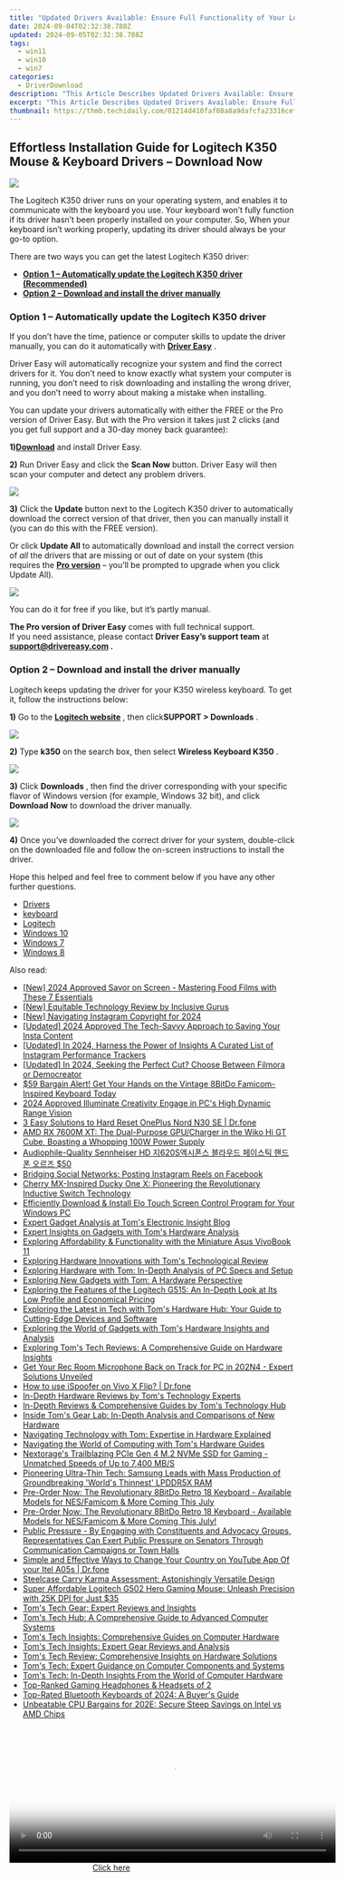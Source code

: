 ```yaml
---
title: "Updated Drivers Available: Ensure Full Functionality of Your Logitech K35n Wireless Keyboard"
date: 2024-09-04T02:32:38.788Z
updated: 2024-09-05T02:32:38.788Z
tags:
  - win11
  - win10
  - win7
categories:
  - DriverDownload
description: "This Article Describes Updated Drivers Available: Ensure Full Functionality of Your Logitech K35n Wireless Keyboard"
excerpt: "This Article Describes Updated Drivers Available: Ensure Full Functionality of Your Logitech K35n Wireless Keyboard"
thumbnail: https://thmb.techidaily.com/01214d410faf08a8a9dafcfa23316cefdeb8c6cafadbefb4d241744b10bac7c7.jpg
---
```


## Effortless Installation Guide for Logitech K350 Mouse & Keyboard Drivers – Download Now

![](https://images.drivereasy.com/wp-content/uploads/2019/12/2019-12-06_11-27-37.jpg)

 The Logitech K350 driver runs on your operating system, and enables it to communicate with the keyboard you use. Your keyboard won’t fully function if its driver hasn’t been properly installed on your computer. So, When your keyboard isn’t working properly, updating its driver should always be your go-to option.

There are two ways you can get the latest Logitech K350 driver:

* **[Option 1 – Automatically update the Logitech K350 driver (Recommended)](https://www.drivereasy.com/knowledge/download-logitech-k350-driver/#a)**
* **[Option 2 – Download and install the driver manually](https://tools.techidaily.com/drivereasy/download/)**

### Option 1 – Automatically update the Logitech K350 driver

 If you don’t have the time, patience or computer skills to update the driver manually, you can do it automatically with **[Driver Easy](https://tools.techidaily.com/drivereasy/download/)**  .

 Driver Easy will automatically recognize your system and find the correct drivers for it. You don’t need to know exactly what system your computer is running, you don’t need to risk downloading and installing the wrong driver, and you don’t need to worry about making a mistake when installing.

 You can update your drivers automatically with either the FREE or the Pro version of Driver Easy. But with the Pro version it takes just 2 clicks (and you get full support and a 30-day money back guarantee):

 **1)[Download](https://tools.techidaily.com/drivereasy/download/)**  and install Driver Easy.

**2)** Run Driver Easy and click the **Scan Now** button. Driver Easy will then scan your computer and detect any problem drivers.

![](https://images.drivereasy.com/wp-content/uploads/2019/12/2019-12-06_11-10-14-1.jpg)

**3)**  Click the **Update**  button next to the Logitech K350 driver to automatically download the correct version of that driver, then you can manually install it (you can do this with the FREE version).

 Or click **Update All** to automatically download and install the correct version of _all_  the drivers that are missing or out of date on your system (this requires the **[Pro version](https://tools.techidaily.com/drivereasy/download/)**  – you’ll be prompted to upgrade when you click Update All).

![](https://images.drivereasy.com/wp-content/uploads/2019/12/2019-12-06_11-40-17.jpg)

 You can do it for free if you like, but it’s partly manual.

**The Pro version of Driver Easy** comes with full technical support.  
 If you need assistance, please contact **Driver Easy’s support team** at **[support@drivereasy.com](https://tools.techidaily.com/drivereasy/download/) .**

### Option 2 – Download and install the driver manually

 Logitech keeps updating the driver for your K350 wireless keyboard. To get it, follow the instructions below:

**1)** Go to the **[Logitech website](https://tools.techidaily.com/drivereasy/download/)**  , then click**SUPPORT > Downloads** .

![](https://images.drivereasy.com/wp-content/uploads/2020/01/2020-01-18_12-14-26-3.jpg)

**2)**  Type **k350**  on the search box, then select **Wireless Keyboard K350** .

![](https://images.drivereasy.com/wp-content/uploads/2019/12/2019-12-06_11-33-28-1024x478.jpg)

**3)**  Click **Downloads** , then find the driver corresponding with your specific flavor of Windows version (for example, Windows 32 bit), and click **Download Now**  to download the driver manually.

![](https://images.drivereasy.com/wp-content/uploads/2019/12/2019-12-06_11-34-58.jpg)

**4)**  Once you’ve downloaded the correct driver for your system, double-click on the downloaded file and follow the on-screen instructions to install the driver.

 Hope this helped and feel free to comment below if you have any other further questions.

* [Drivers](https://tools.techidaily.com/drivereasy/download/)
* [keyboard](https://tools.techidaily.com/drivereasy/download/)
* [Logitech](https://tools.techidaily.com/drivereasy/download/)
* [Windows 10](https://tools.techidaily.com/drivereasy/download/)
* [Windows 7](https://tools.techidaily.com/drivereasy/download/)
* [Windows 8](https://tools.techidaily.com/drivereasy/download/)

<ins class="adsbygoogle"
     style="display:block"
     data-ad-format="autorelaxed"
     data-ad-client="ca-pub-7571918770474297"
     data-ad-slot="1223367746"></ins>



<ins class="adsbygoogle"
     style="display:block"
     data-ad-client="ca-pub-7571918770474297"
     data-ad-slot="8358498916"
     data-ad-format="auto"
     data-full-width-responsive="true"></ins>

<span class="atpl-alsoreadstyle">Also read:</span>
<div><ul>
<li><a href="https://fox-helps.techidaily.com/new-2024-approved-savor-on-screen-mastering-food-films-with-these-7-essentials/"><u>[New] 2024 Approved  Savor on Screen - Mastering Food Films with These 7 Essentials</u></a></li>
<li><a href="https://screen-recording.techidaily.com/new-equitable-technology-review-by-inclusive-gurus/"><u>[New] Equitable Technology Review by Inclusive Gurus</u></a></li>
<li><a href="https://instagram-video-recordings.techidaily.com/new-navigating-instagram-copyright-for-2024/"><u>[New] Navigating Instagram Copyright for 2024</u></a></li>
<li><a href="https://instagram-video-files.techidaily.com/updated-2024-approved-the-tech-savvy-approach-to-saving-your-insta-content/"><u>[Updated] 2024 Approved  The Tech-Savvy Approach to Saving Your Insta Content</u></a></li>
<li><a href="https://instagram-video-recordings.techidaily.com/updated-in-2024-harness-the-power-of-insights-a-curated-list-of-instagram-performance-trackers/"><u>[Updated] In 2024, Harness the Power of Insights  A Curated List of Instagram Performance Trackers</u></a></li>
<li><a href="https://remote-screen-capture.techidaily.com/updated-in-2024-seeking-the-perfect-cut-choose-between-filmora-or-democreator/"><u>[Updated] In 2024, Seeking the Perfect Cut? Choose Between Filmora or Democreator</u></a></li>
<li><a href="https://hardware-help.techidaily.com/59-bargain-alert-get-your-hands-on-the-vintage-8bitdo-famicom-inspired-keyboard-today/"><u>$59 Bargain Alert! Get Your Hands on the Vintage 8BitDo Famicom-Inspired Keyboard Today</u></a></li>
<li><a href="https://fox-cloud.techidaily.com/2024-approved-illuminate-creativity-engage-in-pcs-high-dynamic-range-vision/"><u>2024 Approved  Illuminate Creativity  Engage in PC's High Dynamic Range Vision</u></a></li>
<li><a href="https://phone-solutions.techidaily.com/3-easy-solutions-to-hard-reset-oneplus-nord-n30-se-drfone-by-drfone-reset-android-reset-android/"><u>3 Easy Solutions to Hard Reset OnePlus Nord N30 SE | Dr.fone</u></a></li>
<li><a href="https://hardware-help.techidaily.com/amd-rx-7600m-xt-the-dual-purpose-gpucharger-in-the-wiko-hi-gt-cube-boasting-a-whopping-100w-power-supply/"><u>AMD RX 7600M XT: The Dual-Purpose GPU/Charger in the Wiko Hi GT Cube, Boasting a Whopping 100W Power Supply</u></a></li>
<li><a href="https://hardware-help.techidaily.com/audiophile-quality-sennheiser-hd-620s-50/"><u>Audiophile-Quality Sennheiser HD 지620S엑시폰스 블라우드 페이스틱 핸드폰 오르즈 $50</u></a></li>
<li><a href="https://facebook.techidaily.com/bridging-social-networks-posting-instagram-reels-on-facebook/"><u>Bridging Social Networks: Posting Instagram Reels on Facebook</u></a></li>
<li><a href="https://hardware-help.techidaily.com/cherry-mx-inspired-ducky-one-x-pioneering-the-revolutionary-inductive-switch-technology/"><u>Cherry MX-Inspired Ducky One X: Pioneering the Revolutionary Inductive Switch Technology</u></a></li>
<li><a href="https://win-dash.techidaily.com/efficiently-download-and-install-elo-touch-screen-control-program-for-your-windows-pc/"><u>Efficiently Download & Install Elo Touch Screen Control Program for Your Windows PC</u></a></li>
<li><a href="https://hardware-help.techidaily.com/expert-gadget-analysis-at-toms-electronic-insight-blog/"><u>Expert Gadget Analysis at Tom's Electronic Insight Blog</u></a></li>
<li><a href="https://hardware-help.techidaily.com/expert-insights-on-gadgets-with-toms-hardware-analysis/"><u>Expert Insights on Gadgets with Tom's Hardware Analysis</u></a></li>
<li><a href="https://buynow-marvelous.techidaily.com/exploring-affordability-and-functionality-with-the-miniature-asus-vivobook-11/"><u>Exploring Affordability & Functionality with the Miniature Asus VivoBook 11</u></a></li>
<li><a href="https://hardware-help.techidaily.com/exploring-hardware-innovations-with-toms-technological-review/"><u>Exploring Hardware Innovations with Tom's Technological Review</u></a></li>
<li><a href="https://hardware-help.techidaily.com/exploring-hardware-with-tom-in-depth-analysis-of-pc-specs-and-setup/"><u>Exploring Hardware with Tom: In-Depth Analysis of PC Specs and Setup</u></a></li>
<li><a href="https://hardware-help.techidaily.com/exploring-new-gadgets-with-tom-a-hardware-perspective/"><u>Exploring New Gadgets with Tom: A Hardware Perspective</u></a></li>
<li><a href="https://hardware-help.techidaily.com/exploring-the-features-of-the-logitech-g515-an-in-depth-look-at-its-low-profile-and-economical-pricing/"><u>Exploring the Features of the Logitech G515: An In-Depth Look at Its Low Profile and Economical Pricing</u></a></li>
<li><a href="https://hardware-help.techidaily.com/exploring-the-latest-in-tech-with-toms-hardware-hub-your-guide-to-cutting-edge-devices-and-software/"><u>Exploring the Latest in Tech with Tom's Hardware Hub: Your Guide to Cutting-Edge Devices and Software</u></a></li>
<li><a href="https://hardware-help.techidaily.com/exploring-the-world-of-gadgets-with-toms-hardware-insights-and-analysis/"><u>Exploring the World of Gadgets with Tom's Hardware Insights and Analysis</u></a></li>
<li><a href="https://hardware-help.techidaily.com/exploring-toms-tech-reviews-a-comprehensive-guide-on-hardware-insights/"><u>Exploring Tom's Tech Reviews: A Comprehensive Guide on Hardware Insights</u></a></li>
<li><a href="https://sound-issues.techidaily.com/get-your-rec-room-microphone-back-on-track-for-pc-in-202n4-expert-solutions-unveiled/"><u>Get Your Rec Room Microphone Back on Track for PC in 202N4 - Expert Solutions Unveiled</u></a></li>
<li><a href="https://change-location.techidaily.com/how-to-use-ispoofer-on-vivo-x-flip-drfone-by-drfone-virtual-android/"><u>How to use iSpoofer on Vivo X Flip? | Dr.fone</u></a></li>
<li><a href="https://hardware-help.techidaily.com/in-depth-hardware-reviews-by-toms-technology-experts/"><u>In-Depth Hardware Reviews by Tom's Technology Experts</u></a></li>
<li><a href="https://hardware-help.techidaily.com/in-depth-reviews-and-comprehensive-guides-by-toms-technology-hub/"><u>In-Depth Reviews & Comprehensive Guides by Tom's Technology Hub</u></a></li>
<li><a href="https://hardware-help.techidaily.com/inside-toms-gear-lab-in-depth-analysis-and-comparisons-of-new-hardware/"><u>Inside Tom's Gear Lab: In-Depth Analysis and Comparisons of New Hardware</u></a></li>
<li><a href="https://hardware-help.techidaily.com/navigating-technology-with-tom-expertise-in-hardware-explained/"><u>Navigating Technology with Tom: Expertise in Hardware Explained</u></a></li>
<li><a href="https://hardware-help.techidaily.com/navigating-the-world-of-computing-with-toms-hardware-guides/"><u>Navigating the World of Computing with Tom's Hardware Guides</u></a></li>
<li><a href="https://hardware-help.techidaily.com/nextorages-trailblazing-pcie-gen-4-m2-nvme-ssd-for-gaming-unmatched-speeds-of-up-to-7400-mbs/"><u>Nextorage's Trailblazing PCIe Gen 4 M.2 NVMe SSD for Gaming - Unmatched Speeds of Up to 7,400 MB/S</u></a></li>
<li><a href="https://hardware-help.techidaily.com/pioneering-ultra-thin-tech-samsung-leads-with-mass-production-of-groundbreaking-worlds-thinnest-lpddr5x-ram/"><u>Pioneering Ultra-Thin Tech: Samsung Leads with Mass Production of Groundbreaking 'World's Thinnest' LPDDR5X RAM</u></a></li>
<li><a href="https://hardware-help.techidaily.com/pre-order-now-the-revolutionary-8bitdo-retro-18-keyboard-available-models-for-nesfamicom-and-more-coming-this-july/"><u>Pre-Order Now: The Revolutionary 8BitDo Retro 18 Keyboard - Available Models for NES/Famicom & More Coming This July</u></a></li>
<li><a href="https://hardware-help.techidaily.com/1723964488050-pre-order-now-the-revolutionary-8bitdo-retro-18-keyboard-available-models-for-nesfamicom-and-more-coming-this-july/"><u>Pre-Order Now: The Revolutionary 8BitDo Retro 18 Keyboard - Available Models for NES/Famicom & More Coming This July!</u></a></li>
<li><a href="https://hardware-help.techidaily.com/public-pressure-by-engaging-with-constituents-and-advocacy-groups-representatives-can-exert-public-pressure-on-senators-through-communication-campaigns-or-t21/"><u>Public Pressure - By Engaging with Constituents and Advocacy Groups, Representatives Can Exert Public Pressure on Senators Through Communication Campaigns or Town Halls</u></a></li>
<li><a href="https://review-topics.techidaily.com/simple-and-effective-ways-to-change-your-country-on-youtube-app-of-your-itel-a05s-drfone-by-drfone-virtual-android/"><u>Simple and Effective Ways to Change Your Country on YouTube App Of your Itel A05s | Dr.fone</u></a></li>
<li><a href="https://hardware-help.techidaily.com/steelcase-carry-karma-assessment-astonishingly-versatile-design/"><u>Steelcase Carry Karma Assessment: Astonishingly Versatile Design</u></a></li>
<li><a href="https://hardware-help.techidaily.com/1723964488790-super-affordable-logitech-g502-hero-gaming-mouse-unleash-precision-with-25k-dpi-for-just-35/"><u>Super Affordable Logitech G502 Hero Gaming Mouse: Unleash Precision with 25K DPI for Just $35</u></a></li>
<li><a href="https://hardware-help.techidaily.com/toms-tech-gear-expert-reviews-and-insights/"><u>Tom's Tech Gear: Expert Reviews and Insights</u></a></li>
<li><a href="https://hardware-help.techidaily.com/toms-tech-hub-a-comprehensive-guide-to-advanced-computer-systems/"><u>Tom's Tech Hub: A Comprehensive Guide to Advanced Computer Systems</u></a></li>
<li><a href="https://hardware-help.techidaily.com/toms-tech-insights-comprehensive-guides-on-computer-hardware/"><u>Tom's Tech Insights: Comprehensive Guides on Computer Hardware</u></a></li>
<li><a href="https://hardware-help.techidaily.com/toms-tech-insights-expert-gear-reviews-and-analysis/"><u>Tom's Tech Insights: Expert Gear Reviews and Analysis</u></a></li>
<li><a href="https://hardware-help.techidaily.com/toms-tech-review-comprehensive-insights-on-hardware-solutions/"><u>Tom's Tech Review: Comprehensive Insights on Hardware Solutions</u></a></li>
<li><a href="https://hardware-help.techidaily.com/toms-tech-expert-guidance-on-computer-components-and-systems/"><u>Tom's Tech: Expert Guidance on Computer Components and Systems</u></a></li>
<li><a href="https://hardware-help.techidaily.com/toms-tech-in-depth-insights-from-the-world-of-computer-hardware/"><u>Tom's Tech: In-Depth Insights From the World of Computer Hardware</u></a></li>
<li><a href="https://hardware-help.techidaily.com/top-ranked-gaming-headphones-and-headsets-of-2/"><u>Top-Ranked Gaming Headphones & Headsets of 2</u></a></li>
<li><a href="https://hardware-help.techidaily.com/top-rated-bluetooth-keyboards-of-2024-a-buyers-guide/"><u>Top-Rated Bluetooth Keyboards of 2024: A Buyer's Guide</u></a></li>
<li><a href="https://hardware-help.techidaily.com/unbeatable-cpu-bargains-for-202e-secure-steep-savings-on-intel-vs-amd-chips/"><u>Unbeatable CPU Bargains for 202E: Secure Steep Savings on Intel vs AMD Chips</u></a></li>
</ul></div>

<!-- affiliate ads begin -->
<span id="1993645">
					<video width="576" height="240" style="cursor:pointer"
           poster="//a.impactradius-go.com/display-clicktoplayimage/1993645.png"
           onclick="if(!this.playClicked){this.play();this.setAttribute('controls',true);this.playClicked=true;}">
	   <source src="//a.impactradius-go.com/display-ad/22993-1993645">
	   <img src="//a.impactradius-go.com/display-clicktoplayimage/1993645.png" style="border: none; height: 100%; width: 100%; object-fit: contain">
	</video>
	<div style="width:360px;text-align:center"><a href="javascript:window.open(decodeURIComponent('https%3A%2F%2Fhomestyler.sjv.io%2Fc%2F5597632%2F1993645%2F22993'), '_blank');void(0);">Click here</a></div>
</span>
<img height="0" width="0" src="https://imp.pxf.io/i/5597632/1993645/22993" style="position:absolute;visibility:hidden;" border="0" />
<!-- affiliate ads end -->